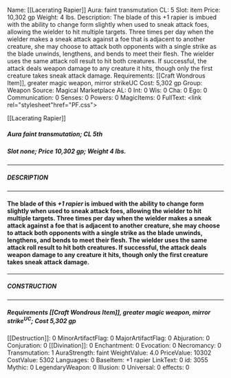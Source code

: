 Name: [[Lacerating Rapier]]
Aura: faint transmutation
CL: 5
Slot: item
Price: 10,302 gp
Weight: 4 lbs.
Description: The blade of this +1 rapier is imbued with the ability to change form slightly when used to sneak attack foes, allowing the wielder to hit multiple targets. Three times per day when the wielder makes a sneak attack against a foe that is adjacent to another creature, she may choose to attack both opponents with a single strike as the blade unwinds, lengthens, and bends to meet their flesh. The wielder uses the same attack roll result to hit both creatures. If successful, the attack deals weapon damage to any creature it hits, though only the first creature takes sneak attack damage.
Requirements: [[Craft Wondrous Item]], greater magic weapon, mirror strikeUC
Cost: 5,302 gp
Group: Weapon
Source: Magical Marketplace
AL: 0
Int: 0
Wis: 0
Cha: 0
Ego: 0
Communication: 0
Senses: 0
Powers: 0
MagicItems: 0
FullText: <link rel="stylesheet"href="PF.css"><div class="heading"><p class="alignleft">[[Lacerating Rapier]]</p><div style="clear: both;"></div></div><div><h5><b>Aura </b>faint transmutation; <b>CL </b>5th</h5><h5><b>Slot </b>none; <b>Price </b>10,302 gp; <b>Weight </b>4 lbs.</h5></div><hr/><div><h5><b>DESCRIPTION</b></h5></div><hr/><div><h4><p>The blade of this <i>+1 rapier</i> is imbued with the ability to change form slightly when used to sneak attack foes, allowing the wielder to hit multiple targets. Three times per day when the wielder makes a sneak attack against a foe that is adjacent to another creature, she may choose to attack both opponents with a single strike as the blade unwinds, lengthens, and bends to meet their flesh. The wielder uses the same attack roll result to hit both creatures. If successful, the attack deals weapon damage to any creature it hits, though only the first creature takes sneak attack damage.</p></h4></div><hr/><div><h5><b>CONSTRUCTION</b></h5></div><hr/><div><h5><b>Requirements </b>[[Craft Wondrous Item]], <i>greater magic weapon</i>, <i>mirror strike<sup>UC</sup></i>; <b>Cost </b>5,302 gp</h5></div>
[[Destruction]]: 0
MinorArtifactFlag: 0
MajorArtifactFlag: 0
Abjuration: 0
Conjuration: 0
[[Divination]]: 0
Enchantment: 0
Evocation: 0
Necromancy: 0
Transmutation: 1
AuraStrength: faint
WeightValue: 4.0
PriceValue: 10302
CostValue: 5302
Languages: 0
BaseItem: +1 rapier
LinkText: 0
id: 3055
Mythic: 0
LegendaryWeapon: 0
Illusion: 0
Universal: 0
effects: 0
